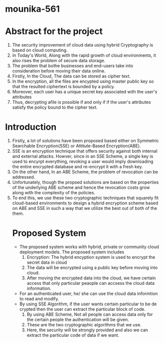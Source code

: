 # mounika-561
<html>
  <head><b>
    <h1>Abstract for the project</h1>
  </b>
  </head>
  <body>
    <p>
      <ol>
      <li>The security improvement of cloud data using hybrid Cryptography is based on cloud computing. </li>
        <li>In Today's World, Along with the rapid growth of cloud environments, it also rises the problem of secure data storage.</li>
        <li>The problem that bothe businesses and end-users take into consideration before moving their data online.</li>
        <li>Firstly, In the Cloud, The data can be stored as cipher text.</li>
        <li>In the encryption, all the files are encypted using master public key so that the resulted ciphertext is bounded by a policy. </li>
        <li>Moreover, each user has a unique secret key associated with the user's attributes</li>
        <li>Thus, decrypting afile is possible if and only if if the user's attributes satisfy the policy bound to the cipher text.</li>
      </ol>
    </p>
  </body>
</html>
<h1>Introduction</h1>
<body>
  <p>
    <ol>
      <li>
        Firstly, a lot of solutions have been proposed based either on Symmetric Searchable Encryption(SSE) or Attitute-Based Encryption(ABE).
      </li>
      <li>
        SSE is an encryption technique that offers security against both internal and external attacks. Howver, since in an SSE Scheme, a single key is used to encyrpt everything, revoking a user would imply downloading the entire encrypted database and re-encrypt it with a fresh key.
      </li>
      <li>
        On the other hand, In an ABE Scheme, the problem of revocation can be addressed.
      </li>
      <li>
        Unfortunately, though the propsed solutions are based on the properties of the underlying ABE scheme and hence the revocation costs grow along with the complexity of the policies.
      </li>
      <li>
       To end this, we use these two cryptographic techniques that squarely fit cloud-based environments to design a hybrid encryption scheme based on ABE and SSE in such a way that we utilize the best out of both of the them.
      </li>
  </p>
</body>
<h1>Proposed System</h1>
<body>
<p>
  <ul>
    <li>
      The proposed system works with hybrid, private or community cloud deployment models. The proposed system includes
      <ol>
        <li>
          Encryption: The hybrid encyption system is used to encrypt the secret data in cloud
        </li>
        <li>
          The data will be encrypted using a public key before moving into cloud.
        </li>
        <li>
          After moving the encrypted data into the cloud, we have certain access that only particular peaople can accsess the cloud data information.
        </li>
      </ol>
      <li>
        For an authenticated user, he/ she can use the cloud data informtion to read and modify.
      </li>
    <li>
      By using SSE Algorithm, if the user wants certain particular to be de crypted then the user can extract the particular block of code.
      <ol>
        <li>
        By using ABE Scheme, Not all people can access data only for the certain people the authentication will be given.
        <li>
          These are the two cryptographic algorithms that we use.
    </li>
        <li>
          Here, the security will be strongly provided and also we can extract the particular code of data if we want.
        </li>
     </li>
  </ol>
</p>
  </ul></body>
      

